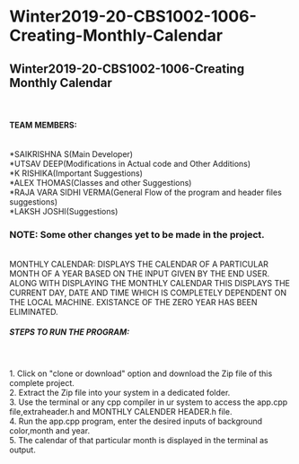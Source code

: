 # Winter2019-20-CBS1002-1006-Creating-Monthly-Calendar
<h2>Winter2019-20-CBS1002-1006-Creating Monthly Calendar</h2></br>
<h4>TEAM MEMBERS:</h4><br/>
*SAIKRISHNA S(Main Developer)<br/>
*UTSAV DEEP(Modifications in Actual code and Other Additions) <br/>
*K RISHIKA(Important Suggestions)<br/>
*ALEX THOMAS(Classes and other Suggestions)<br/>
*RAJA VARA SIDHI VERMA(General Flow of the program and header files suggestions)<br/>
*LAKSH JOSHI(Suggestions)<br/>
<h3>NOTE: Some other changes yet to be made in the project.</h3></br> 
MONTHLY CALENDAR: DISPLAYS THE CALENDAR OF A PARTICULAR MONTH OF A YEAR BASED ON THE INPUT GIVEN BY THE END USER.
ALONG WITH DISPLAYING THE MONTHLY CALENDAR THIS DISPLAYS THE CURRENT DAY, DATE AND TIME WHICH IS COMPLETELY DEPENDENT ON THE LOCAL MACHINE.
EXISTANCE OF THE ZERO YEAR HAS BEEN ELIMINATED.</br>
<h5>STEPS TO RUN THE PROGRAM:</h5> </br>
</br>
1. Click on "clone or download" option and download the Zip file of this complete project.</br>
2. Extract the Zip file into your system in a dedicated folder.</br>
3. Use the terminal or any cpp compiler in ur system to access the app.cpp file,extraheader.h and MONTHLY CALENDER HEADER.h file.</br>
4. Run the app.cpp program, enter the desired inputs of background color,month and year.</br>
5. The calendar of that particular month is displayed in the terminal as output.
